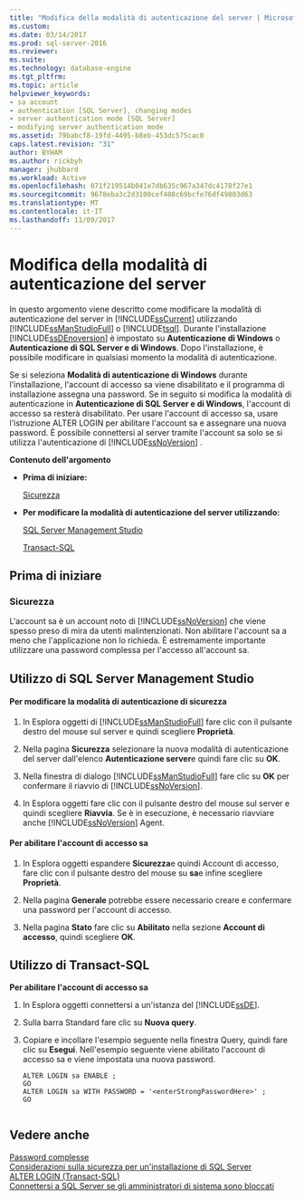 ```yaml
---
title: "Modifica della modalità di autenticazione del server | Microsoft Docs"
ms.custom: 
ms.date: 03/14/2017
ms.prod: sql-server-2016
ms.reviewer: 
ms.suite: 
ms.technology: database-engine
ms.tgt_pltfrm: 
ms.topic: article
helpviewer_keywords:
- sa account
- authentication [SQL Server], changing modes
- server authentication mode [SQL Server]
- modifying server authentication mode
ms.assetid: 79babcf8-19fd-4495-b8eb-453dc575cac0
caps.latest.revision: "31"
author: BYHAM
ms.author: rickbyh
manager: jhubbard
ms.workload: Active
ms.openlocfilehash: 071f219514b041e7db635c967a347dc4178f27e1
ms.sourcegitcommit: 9678eba3c2d3100cef408c69bcfe76df49803d63
ms.translationtype: MT
ms.contentlocale: it-IT
ms.lasthandoff: 11/09/2017
---
```

# <a name="change-server-authentication-mode"></a>Modifica della modalità di autenticazione del server
  In questo argomento viene descritto come modificare la modalità di autenticazione del server in [!INCLUDE[ssCurrent](../../includes/sscurrent-md.md)] utilizzando [!INCLUDE[ssManStudioFull](../../includes/ssmanstudiofull-md.md)] o [!INCLUDE[tsql](../../includes/tsql-md.md)]. Durante l'installazione [!INCLUDE[ssDEnoversion](../../includes/ssdenoversion-md.md)] è impostato su **Autenticazione di Windows** o **Autenticazione di SQL Server e di Windows**. Dopo l'installazione, è possibile modificare in qualsiasi momento la modalità di autenticazione.  
  
 Se si seleziona **Modalità di autenticazione di Windows** durante l'installazione, l'account di accesso sa viene disabilitato e il programma di installazione assegna una password. Se in seguito si modifica la modalità di autenticazione in **Autenticazione di SQL Server e di Windows**, l'account di accesso sa resterà disabilitato. Per usare l'account di accesso sa, usare l'istruzione ALTER LOGIN per abilitare l'account sa e assegnare una nuova password. È possibile connettersi al server tramite l'account sa solo se si utilizza l'autenticazione di [!INCLUDE[ssNoVersion](../../includes/ssnoversion-md.md)] .  
  
 **Contenuto dell'argomento**  
  
-   **Prima di iniziare:**  
  
     [Sicurezza](#Security)  
  
-   **Per modificare la modalità di autenticazione del server utilizzando:**  
  
     [SQL Server Management Studio](#SSMSProcedure)  
  
     [Transact-SQL](#TsqlProcedure)  
  
##  <a name="BeforeYouBegin"></a> Prima di iniziare  
  
###  <a name="Security"></a> Sicurezza  
 L'account sa è un account noto di [!INCLUDE[ssNoVersion](../../includes/ssnoversion-md.md)] che viene spesso preso di mira da utenti malintenzionati. Non abilitare l'account sa a meno che l'applicazione non lo richieda. È estremamente importante utilizzare una password complessa per l'accesso all'account sa.  
  
##  <a name="SSMSProcedure"></a> Utilizzo di SQL Server Management Studio  
  
#### <a name="to-change-security-authentication-mode"></a>Per modificare la modalità di autenticazione di sicurezza  
  
1.  In Esplora oggetti di [!INCLUDE[ssManStudioFull](../../includes/ssmanstudiofull-md.md)] fare clic con il pulsante destro del mouse sul server e quindi scegliere **Proprietà**.  
  
2.  Nella pagina **Sicurezza** selezionare la nuova modalità di autenticazione del server dall'elenco **Autenticazione server**e quindi fare clic su **OK**.  
  
3.  Nella finestra di dialogo [!INCLUDE[ssManStudioFull](../../includes/ssmanstudiofull-md.md)] fare clic su **OK** per confermare il riavvio di [!INCLUDE[ssNoVersion](../../includes/ssnoversion-md.md)].  
  
4.  In Esplora oggetti fare clic con il pulsante destro del mouse sul server e quindi scegliere **Riavvia**. Se è in esecuzione, è necessario riavviare anche [!INCLUDE[ssNoVersion](../../includes/ssnoversion-md.md)] Agent.  
  
#### <a name="to-enable-the-sa-login"></a>Per abilitare l'account di accesso sa  
  
1.  In Esplora oggetti espandere **Sicurezza**e quindi Account di accesso, fare clic con il pulsante destro del mouse su **sa**e infine scegliere **Proprietà**.  
  
2.  Nella pagina **Generale** potrebbe essere necessario creare e confermare una password per l'account di accesso.  
  
3.  Nella pagina **Stato** fare clic su **Abilitato** nella sezione **Account di accesso**, quindi scegliere **OK**.  
  
##  <a name="TsqlProcedure"></a> Utilizzo di Transact-SQL  
 **Per abilitare l'account di accesso sa**  
  
1.  In Esplora oggetti connettersi a un'istanza del [!INCLUDE[ssDE](../../includes/ssde-md.md)].  
  
2.  Sulla barra Standard fare clic su **Nuova query**.  
  
3.  Copiare e incollare l'esempio seguente nella finestra Query, quindi fare clic su **Esegui**. Nell'esempio seguente viene abilitato l'account di accesso sa e viene impostata una nuova password.  
  
    ```  
    ALTER LOGIN sa ENABLE ;  
    GO  
    ALTER LOGIN sa WITH PASSWORD = '<enterStrongPasswordHere>' ;  
    GO  
  
    ```  
  
## <a name="see-also"></a>Vedere anche  
 [Password complesse](../../relational-databases/security/strong-passwords.md)   
 [Considerazioni sulla sicurezza per un'installazione di SQL Server](../../sql-server/install/security-considerations-for-a-sql-server-installation.md)   
 [ALTER LOGIN &#40;Transact-SQL&#41;](../../t-sql/statements/alter-login-transact-sql.md)   
 [Connettersi a SQL Server se gli amministratori di sistema sono bloccati](../../database-engine/configure-windows/connect-to-sql-server-when-system-administrators-are-locked-out.md)  
  
  
